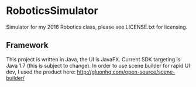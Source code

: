 # RoboticsSimulator
Simulator for my 2016 Robotics class, please see LICENSE.txt for licensing.

## Framework
This project is written in Java, the UI is JavaFX.  Current SDK targeting is Java 1.7 (this is subject to change).
In order to use scene builder for rapid UI dev, I used the product here:  http://gluonhq.com/open-source/scene-builder/
